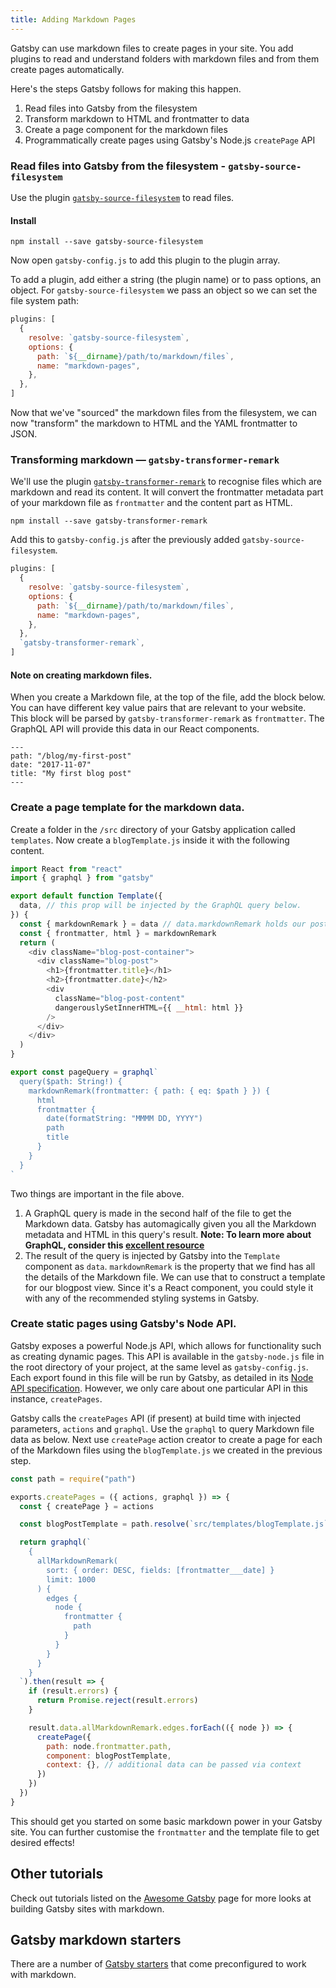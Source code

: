 ```yaml
---
title: Adding Markdown Pages
---
```


Gatsby can use markdown files to create pages in your site.
You add plugins to read and understand folders with markdown files and from them create pages automatically.

Here's the steps Gatsby follows for making this happen.

1.  Read files into Gatsby from the filesystem
2.  Transform markdown to HTML and frontmatter to data
3.  Create a page component for the markdown files
4.  Programmatically create pages using Gatsby's Node.js `createPage` API

### Read files into Gatsby from the filesystem - `gatsby-source-filesystem`

Use the plugin [`gatsby-source-filesystem`](/packages/gatsby-source-filesystem/#gatsby-source-filesystem) to read files.

#### Install

`npm install --save gatsby-source-filesystem`

Now open `gatsby-config.js` to add this plugin to the plugin array.

To add a plugin, add either a string (the plugin name) or to pass options, an object.
For `gatsby-source-filesystem` we pass an object so we can set the file system path:

```javascript:title=gatsby-config.js
plugins: [
  {
    resolve: `gatsby-source-filesystem`,
    options: {
      path: `${__dirname}/path/to/markdown/files`,
      name: "markdown-pages",
    },
  },
]
```

Now that we've "sourced" the markdown files from the filesystem, we can now "transform" the markdown to HTML and the YAML frontmatter to JSON.

### Transforming markdown — `gatsby-transformer-remark`

We'll use the plugin [`gatsby-transformer-remark`](/packages/gatsby-transformer-remark/) to recognise files which are markdown and read its content. It will convert the frontmatter metadata part of your markdown file as `frontmatter` and the content part as HTML.

`npm install --save gatsby-transformer-remark`

Add this to `gatsby-config.js` after the previously added `gatsby-source-filesystem`.

```javascript:title=gatsby-config.js
plugins: [
  {
    resolve: `gatsby-source-filesystem`,
    options: {
      path: `${__dirname}/path/to/markdown/files`,
      name: "markdown-pages",
    },
  },
  `gatsby-transformer-remark`,
]
```

#### Note on creating markdown files.

When you create a Markdown file, at the top of the file, add the block below. You can have different key value pairs that are relevant to your website. This block will be parsed by `gatsby-transformer-remark` as `frontmatter`. The GraphQL API will provide this data in our React components.

```
---
path: "/blog/my-first-post"
date: "2017-11-07"
title: "My first blog post"
---
```

### Create a page template for the markdown data.

Create a folder in the `/src` directory of your Gatsby application called `templates`.
Now create a `blogTemplate.js` inside it with the following content.

```jsx:title=src/templates/blogTemplate.js
import React from "react"
import { graphql } from "gatsby"

export default function Template({
  data, // this prop will be injected by the GraphQL query below.
}) {
  const { markdownRemark } = data // data.markdownRemark holds our post data
  const { frontmatter, html } = markdownRemark
  return (
    <div className="blog-post-container">
      <div className="blog-post">
        <h1>{frontmatter.title}</h1>
        <h2>{frontmatter.date}</h2>
        <div
          className="blog-post-content"
          dangerouslySetInnerHTML={{ __html: html }}
        />
      </div>
    </div>
  )
}

export const pageQuery = graphql`
  query($path: String!) {
    markdownRemark(frontmatter: { path: { eq: $path } }) {
      html
      frontmatter {
        date(formatString: "MMMM DD, YYYY")
        path
        title
      }
    }
  }
`
```

Two things are important in the file above.

1.  A GraphQL query is made in the second half of the file to get the Markdown data. Gatsby has automagically given you all the Markdown metadata and HTML in this query's result.
    **Note: To learn more about GraphQL, consider this [excellent resource](https://www.howtographql.com/)**
2.  The result of the query is injected by Gatsby into the `Template` component as `data`. `markdownRemark` is the property that we find has all the details of the Markdown file. We can use that to construct a template for our blogpost view. Since it's a React component, you could style it with any of the recommended styling systems in Gatsby.

### Create static pages using Gatsby's Node API.

Gatsby exposes a powerful Node.js API, which allows for functionality such as creating dynamic pages. This API is available in the `gatsby-node.js` file in the root directory of your project, at the same level as `gatsby-config.js`. Each export found in this file will be run by Gatsby, as detailed in its [Node API specification](/docs/node-apis/). However, we only care about one particular API in this instance, `createPages`.

Gatsby calls the `createPages` API (if present) at build time with injected parameters, `actions` and `graphql`. Use the `graphql` to query Markdown file data as below. Next use `createPage` action creator to create a page for each of the Markdown files using the `blogTemplate.js` we created in the previous step.

```javascript:title=gatsby-node.js
const path = require("path")

exports.createPages = ({ actions, graphql }) => {
  const { createPage } = actions

  const blogPostTemplate = path.resolve(`src/templates/blogTemplate.js`)

  return graphql(`
    {
      allMarkdownRemark(
        sort: { order: DESC, fields: [frontmatter___date] }
        limit: 1000
      ) {
        edges {
          node {
            frontmatter {
              path
            }
          }
        }
      }
    }
  `).then(result => {
    if (result.errors) {
      return Promise.reject(result.errors)
    }

    result.data.allMarkdownRemark.edges.forEach(({ node }) => {
      createPage({
        path: node.frontmatter.path,
        component: blogPostTemplate,
        context: {}, // additional data can be passed via context
      })
    })
  })
}
```

This should get you started on some basic markdown power in your Gatsby site. You can further customise the `frontmatter` and the template file to get desired effects!

## Other tutorials

Check out tutorials listed on the [Awesome Gatsby](/docs/awesome-gatsby/#gatsby-tutorials) page for more looks at building Gatsby sites with markdown.

## Gatsby markdown starters

There are a number of [Gatsby starters](/docs/gatsby-starters/) that come preconfigured to work with markdown.
